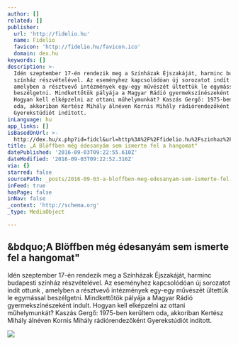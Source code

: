 ```yaml
---
author: []
related: []
publisher:
  url: 'http://fidelio.hu'
  name: Fidelio
  favicon: 'http://fidelio.hu/favicon.ico'
  domain: dex.hu
keywords: []
description: >-
  Idén szeptember 17-én rendezik meg a Színházak Éjszakáját, harminc budapesti
  színház részvételével. Az eseményhez kapcsolódóan új sorozatot indít ottunk ,
  amelyben a résztvevő intézmények egy-egy művészét ültettük le egymással
  beszélgetni. Mindkettőtök pályája a Magyar Rádió gyermekszínészeként indult.
  Hogyan kell elképzelni az ottani műhelymunkát? Kaszás Gergő: 1975-ben kerültem
  oda, akkoriban Kertész Mihály álnéven Kornis Mihály rádiórendezőként
  Gyerekstúdiót indított.
inLanguage: hu
app_links: []
isBasedOnUrl: >-
  http://dex.hu/x.php?id=fidcl&url=http%3A%2F%2Ffidelio.hu%2Fszinhaz%2F2016%2F09%2F02%2Fa_bloffben_meg_edesanyam_sem_ismerte_fel_a_hangomat%2F
title: „A Blöffben még édesanyám sem ismerte fel a hangomat"
datePublished: '2016-09-03T09:22:55.610Z'
dateModified: '2016-09-03T09:22:52.316Z'
via: {}
starred: false
sourcePath: _posts/2016-09-03-a-bloffben-meg-edesanyam-sem-ismerte-fel-a-hangomat.md
inFeed: true
hasPage: false
inNav: false
_context: 'http://schema.org'
_type: MediaObject

---
```

<article style=""><h1>&amp;bdquo;A Blöffben még édesanyám sem ismerte fel a hangomat"</h1><p>Idén szeptember 17-én rendezik meg a Színházak Éjszakáját, harminc budapesti színház részvételével. Az eseményhez kapcsolódóan új sorozatot indít ottunk , amelyben a résztvevő intézmények egy-egy művészét ültettük le egymással beszélgetni. Mindkettőtök pályája a Magyar Rádió gyermekszínészeként indult. Hogyan kell elképzelni az ottani műhelymunkát? Kaszás Gergő: 1975-ben kerültem oda, akkoriban Kertész Mihály álnéven Kornis Mihály rádiórendezőként Gyerekstúdiót indított.</p><img src="http://kep.cdn.index.hu/1/0/1254/12544/125440/12544039_492441_513d5417b5791f88d27a87759cc741f8_wm.jpg" /></article>